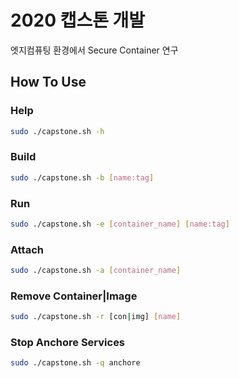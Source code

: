 # 2020 캡스톤 개발
엣지컴퓨팅 환경에서 Secure Container 연구

## How To Use
### Help
```bash
sudo ./capstone.sh -h
```
### Build
```bash
sudo ./capstone.sh -b [name:tag]
```
### Run
```bash
sudo ./capstone.sh -e [container_name] [name:tag]
```
### Attach
```bash
sudo ./capstone.sh -a [container_name]
```
### Remove Container|Image
```bash
sudo ./capstone.sh -r [con|img] [name]
```
### Stop Anchore Services
```bash
sudo ./capstone.sh -q anchore
```